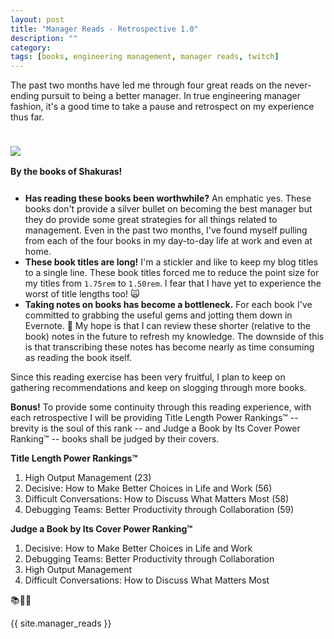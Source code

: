 ```yaml
---
layout: post
title: "Manager Reads - Retrospective 1.0"
description: ""
category: 
tags: [books, engineering management, manager reads, twitch]
---
```


The past two months have led me through four great reads on the never-ending pursuit to being a better manager. In true engineering manager fashion, it's a good time to take a pause and retrospect on my experience thus far.

<div>
	<img class="rounded-corners" style="max-width: 700px; border: 1px; margin-top: 24px;" src="{{ site.images2018 }}/07-02/stack1.jpg"/>
	<p class="caption-text" style="line-height: 1.5em; margin-bottom: 24px;"><strong>By the books of Shakuras!</strong></p>
</div>

* **Has reading these books been worthwhile?** An emphatic yes. These books don't provide a silver bullet on becoming the best manager but they do provide some great strategies for all things related to management. Even in the past two months, I've found myself pulling from each of the four books in my day-to-day life at work and even at home. 
* **These book titles are long!** I'm a stickler and like to keep my blog titles to a single line. These book titles forced me to reduce the point size for my titles from `1.75rem` to `1.50rem`. I fear that I have yet to experience the worst of title lengths too! 🙀
* **Taking notes on books has become a bottleneck.** For each book I've committed to grabbing the useful gems and jotting them down in Evernote. 🐘 My hope is that I can review these shorter (relative to the book) notes in the future to refresh my knowledge. The downside of this is that transcribing these notes has become nearly as time consuming as reading the book itself.

Since this reading exercise has been very fruitful, I plan to keep on gathering recommendations and keep on slogging through more books.

**Bonus!** To provide some continuity through this reading experience, with each retrospective I will be providing Title Length Power Rankings™ -- brevity is the soul of this rank -- and Judge a Book by Its Cover Power Ranking™ -- books shall be judged by their covers.

**Title Length Power Rankings™**

1. High Output Management (23)
1. Decisive: How to Make Better Choices in Life and Work (56)
1. Difficult Conversations: How to Discuss What Matters Most (58)
1. Debugging Teams: Better Productivity through Collaboration (59)

**Judge a Book by Its Cover Power Ranking™**

1. Decisive: How to Make Better Choices in Life and Work
1. Debugging Teams: Better Productivity through Collaboration
1. High Output Management
1. Difficult Conversations: How to Discuss What Matters Most

📚🙇📖

{{ site.manager_reads }}
